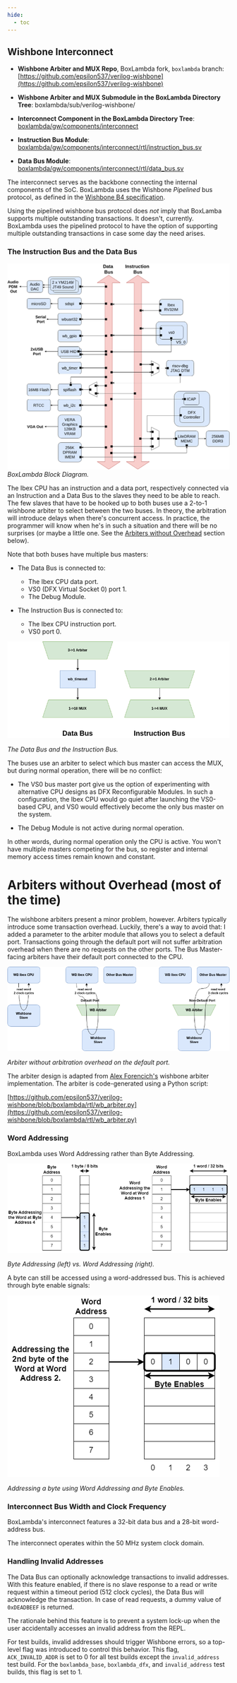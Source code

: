 ```yaml
---
hide:
  - toc
---
```


## Wishbone Interconnect

- **Wishbone Arbiter and MUX Repo**, BoxLambda fork, `boxlambda` branch:
  [https://github.com/epsilon537/verilog-wishbone](https://github.com/epsilon537/verilog-wishbone)

- **Wishbone Arbiter and MUX Submodule in the BoxLambda Directory Tree**:
  boxlambda/sub/verilog-wishbone/

- **Interconnect Component in the BoxLambda Directory Tree**:
  [boxlambda/gw/components/interconnect](https://github.com/epsilon537/boxlambda/tree/master/gw/components/interconnect)

- **Instruction Bus Module**:
  [boxlambda/gw/components/interconnect/rtl/instruction_bus.sv](https://github.com/epsilon537/boxlambda/blob/master/gw/components/interconnect/rtl/instruction_bus.sv)

- **Data Bus Module**:
  [boxlambda/gw/components/interconnect/rtl/data_bus.sv](https://github.com/epsilon537/boxlambda/blob/master/gw/components/interconnect/rtl/data_bus.sv)

The interconnect serves as the backbone connecting the internal components of the SoC. BoxLambda uses the Wishbone *Pipelined* bus protocol, as defined in the [Wishbone B4 specification](https://github.com/fossi-foundation/wishbone/blob/master/documents/spec/wbspec_b4.pdf).

Using the pipelined wishbone bus protocol does *not* imply that BoxLamba supports multiple outstanding transactions. It doesn't, currently. BoxLambda uses the pipelined protocol to have the option of supporting multiple outstanding transactions in case some day the need arises.

### The Instruction Bus and the Data Bus

![BoxLambda Block Diagram](assets/Arch_Diagram_dual_bus_DFX.png)
*BoxLambda Block Diagram.*

The Ibex CPU has an instruction and a data port, respectively connected via an Instruction and a Data Bus to the slaves they need to be able to reach. The few slaves that have to be hooked up to both buses use a 2-to-1 wishbone arbiter to select between the two buses. In theory, the arbitration will introduce delays when there's concurrent access. In practice, the programmer will know when he's in such a situation and there will be no surprises (or maybe a little one. See the [Arbiters without Overhead](#arbiters-without-overhead-most-of-the-time) section below).

Note that both buses have multiple bus masters:

- The Data Bus is connected to: 
    - The Ibex CPU data port.
    - VS0 (DFX Virtual Socket 0) port 1.
    - The Debug Module.

- The Instruction Bus is connected to: 
    - The Ibex CPU instruction port.
    - VS0 port 0.

[![The Data Bus and the Instruction Bus.](assets/data_bus_and_instruction_bus.png)](assets/data_bus_and_instruction_bus.png)

*The Data Bus and the Instruction Bus.*

The buses use an arbiter to select which bus master can access the MUX, but during normal operation, there will be no conflict:

- The VS0 bus master port give us the option of experimenting with alternative CPU designs as DFX Reconfigurable Modules. In such a configuration, the Ibex CPU would go quiet after launching the VS0-based CPU, and VS0 would effectively become the only bus master on the system.

- The Debug Module is not active during normal operation.

In other words, during normal operation only the CPU is active. You won't have multiple masters competing for the bus, so register and internal memory access times remain known and constant.

Arbiters without Overhead (most of the time)
============================================
The wishbone arbiters present a minor problem, however. Arbiters typically introduce some transaction overhead. Luckily, there's a way to avoid that: I added a parameter to the arbiter module that allows you to select a default port. Transactions going through the default port will not suffer arbitration overhead when there are no requests on the other ports. The Bus Master-facing arbiters have their default port connected to the CPU.

[![Arbiter without arbitration overhead on the default port.](assets/arbiter_wo_overhead.png)](assets/arbiter_wo_overhead.png)

*Arbiter without arbitration overhead on the default port.*

The arbiter design is adapted from [Alex Forencich's](https://github.com/alexforencich) wishbone arbiter implementation. The arbiter is code-generated using a Python script:

[https://github.com/epsilon537/verilog-wishbone/blob/boxlambda/rtl/wb_arbiter.py](https://github.com/epsilon537/verilog-wishbone/blob/boxlambda/rtl/wb_arbiter.py)

### Word Addressing

BoxLambda uses Word Addressing rather than Byte Addressing.

![Byte vs. Word Addressing.](assets/byte_vs_word_addressing.png)

*Byte Addressing (left) vs. Word Addressing (right).*

A byte can still be accessed using a word-addressed bus. This is achieved through byte enable signals:

![Word Addressing a byte with byte enables.](assets/addressing_a_byte_w_byte_enables.png)

*Addressing a byte using Word Addressing and Byte Enables.*

### Interconnect Bus Width and Clock Frequency

BoxLambda's interconnect features a 32-bit data bus and a 28-bit word-address bus.

The interconnect operates within the 50 MHz system clock domain.

### Handling Invalid Addresses

The Data Bus can optionally acknowledge transactions to invalid addresses. With this feature enabled, if there is no slave response to a read or write request within a timeout period (512 clock cycles), the Data Bus will acknowledge the transaction. In case of read requests, a dummy value of `0xDEADBEEF` is returned.

The rationale behind this feature is to prevent a system lock-up when the user accidentally accesses an invalid address from the REPL.

For test builds, invalid addresses should trigger Wishbone errors, so a top-level flag was introduced to control this behavior. This flag, `ACK_INVALID_ADDR` is set to 0 for all test builds except the `invalid_address` test build. For the `boxlambda_base`, `boxlambda_dfx`, and `invalid_address` test builds, this flag is set to 1.

